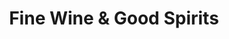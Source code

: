 ---
title: "Fine Wine & Good Spirits"
url: /coraopolis/fine-wine-und-good-spirits/
shop: Spirituosen
---